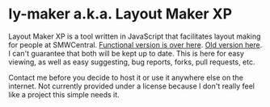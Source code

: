 # ly-maker a.k.a. Layout Maker XP
Layout Maker XP is a tool written in JavaScript that facilitates layout making for people at SMWCentral. [Functional version is over here](https://bin.smwcentral.net/u/26481/ly-maker2.html). [Old version here](https://bin.smwcentral.net/u/26481/ly-maker.html). I can't guarantee that both will be kept up to date. This is here for easy viewing, as well as easy suggesting, bug reports, forks, pull requests, etc.

Contact me before you decide to host it or use it anywhere else on the internet. Not currently provided under a license because I don't really feel like a project this simple needs it.
